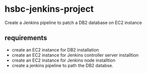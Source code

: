 # hsbc-jenkins-project
Create a Jenkins pipeline to patch a DB2 database on EC2 instance 
## requirements
  - create an EC2 instance for DB2 installation
  - create an EC2 instance for Jenkins controller server installtion
  - create an EC2 instance for Jenkins node installtion
  - create a jenkins pipeline to path the DB2 databse.
     
